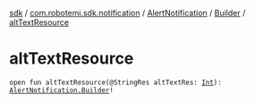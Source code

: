 [sdk](../../../index.md) / [com.robotemi.sdk.notification](../../index.md) / [AlertNotification](../index.md) / [Builder](index.md) / [altTextResource](./alt-text-resource.md)

# altTextResource

`open fun altTextResource(@StringRes altTextRes: `[`Int`](https://kotlinlang.org/api/latest/jvm/stdlib/kotlin/-int/index.html)`): `[`AlertNotification.Builder`](index.md)`!`